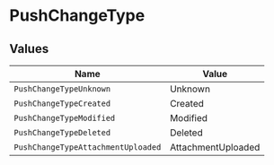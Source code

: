 # PushChangeType


## Values

| Name                               | Value                              |
| ---------------------------------- | ---------------------------------- |
| `PushChangeTypeUnknown`            | Unknown                            |
| `PushChangeTypeCreated`            | Created                            |
| `PushChangeTypeModified`           | Modified                           |
| `PushChangeTypeDeleted`            | Deleted                            |
| `PushChangeTypeAttachmentUploaded` | AttachmentUploaded                 |